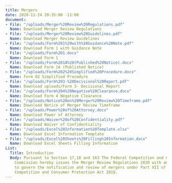 ```yaml
---
title: Mergers
date: 2020-11-24 20:35:00 -11:00
document:
- File: "/uploads/Merger%20Review%20Regulations.pdf"
  Name: Download Merger Review Regulations
- File: "/uploads/Merger%20Review%20Guidelines.pdf"
  Name: Download Merger Review Guidelines
- File: "/uploads/Form%201%20with%20Guidance%20Note.pdf"
  Name: Download Form 1 with Guidance Note
- File: "/uploads/Form%201.docx"
  Name: Download Form 1
- File: "/uploads/Form%201A%20(Published%20Notice).docx"
  Name: Download Form 1A (Published Notice)
- File: "/uploads/Form%202%20Simplified%20Procedure.docx"
  Name: Form 02 Simplified Procedure
- File: "/uploads/Form%203-%20Decisional%20Report.pdf"
  Name: Download uploads/Form 3- Decisional Report
- File: "/uploads/Form%204%20Negative%20Clearance.docx"
  Name: Download Form 4 Negative Clearance
- File: "/uploads/Notice%20on%20Merger%20Review%20Timeframe.pdf"
  Name: Download Notice of Merger Review Timeframe
- File: "/uploads/Power%20of%20Attorney.docx"
  Name: Download Power of Attorney
- File: "/uploads/Waiver%20of%20Confidentiality.pdf"
  Name: Download Waiver of Confidentiality
- File: "/uploads/Excel%20Information%20Template.xlsx"
  Name: Download Excel Information Template
- File: "/uploads/Excel%20Sheets%20Filling%20Information.docx"
  Name: Download Excel Sheets Filling Information
List:
  Title: Introduction
  Body: Pursuant to Section 17,18 and 163 The Federal Competition and Consumer Protection
    Commission hereby issues the Merger Review Regulations 2020 with ancillary instruments
    to govern the notification and review of mergers under Part XII of the Federal
    Competition and Consumer Protection Act 2018.
---
```


